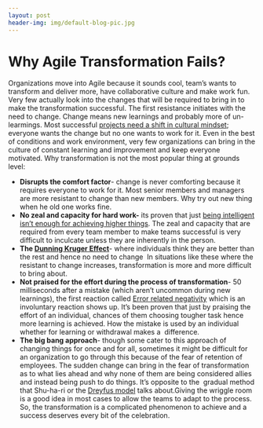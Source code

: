```yaml
---
layout: post
header-img: img/default-blog-pic.jpg
---
```


# Why Agile Transformation Fails?

Organizations move into Agile because it sounds cool, team’s wants to transform and deliver more, have collaborative culture and make work fun. Very few actually look into the changes that will be required to bring in to make the transformation successful. The first resistance initiates with the need to change. Change means new learnings and probably more of un-learmings. Most successful [projects need a shift in cultural mindset](http://www.pm4girls.elizabeth-harrin.com/2013/11/a-world-where-all-projects-succeed-needs-a-culture-change-adrian-dooley-at-conference-zero/); everyone wants the change but no one wants to work for it. Even in the best of conditions and work environment, very few organizations can bring in the culture of constant learning and improvement and keep everyone motivated. Why transformation is not the most popular thing at grounds level: 

  * **Disrupts the comfort factor**\- change is never comforting because it requires everyone to work for it. Most senior members and managers are more resistant to change than new members. Why try out new thing when he old one works fine.
  * **No zeal and capacity for hard work-** its proven that just [being intelligent isn’t enough for achieving higher things](http://www.wired.com/wiredscience/2012/05/the-neuroscience-of-effort/). The zeal and capacity that are required from every team member to make teams successful is very difficult to inculcate unless they are inherently in the person.
  * **The [Dunning Kruger Effect](http://en.wikipedia.org/wiki/Dunning%E2%80%93Kruger_effect)**\- where individuals think they are better than the rest and hence no need to change  In situations like these where the resistant to change increases, transformation is more and more difficult to bring about.
  * **Not praised for the effort during the process of transformation**\- 50 milliseconds after a mistake (which aren’t uncommon during new learnings), the first reaction called [Error related negativity](http://www.wired.com/wiredscience/2011/10/why-do-some-people-learn-faster-2/) which is an involuntary reaction shows up. It’s been proven that just by praising the effort of an individual, chances of them choosing tougher task hence more learning is achieved. How the mistake is used by an individual whether for learning or withdrawal makes a  difference.
  * **The big bang approach**\- though some cater to this approach of changing things for once and for all, sometimes it might be difficult for an organization to go through this because of the fear of retention of employees. The sudden change can bring in the fear of transformation as to what lies ahead and why none of them are being considered allies and instead being push to do things. It’s opposite to the  gradual method that Shu-ha-ri or the [Dreyfus model](http://en.wikipedia.org/wiki/Dreyfus_model_of_skill_acquisition) talks about.Giving the wriggle room is a good idea in most cases to allow the teams to adapt to the process.
So, the transformation is a complicated phenomenon to achieve and a success deserves every bit of the celebration.